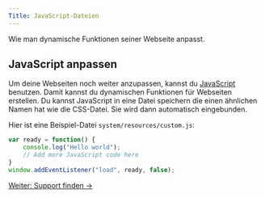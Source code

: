 ```yaml
---
Title: JavaScript-Dateien
---
```

Wie man dynamische Funktionen seiner Webseite anpasst.

## JavaScript anpassen

Um deine Webseiten noch weiter anzupassen, kannst du [JavaScript](https://www.w3schools.com/js/) benutzen. Damit kannst du dynamischen Funktionen für Webseiten erstellen. Du kannst JavaScript in eine Datei speichern die einen ähnlichen Namen hat wie die CSS-Datei. Sie wird dann automatisch eingebunden.

Hier ist eine Beispiel-Datei `system/resources/custom.js`:

``` javascript
var ready = function() {
	console.log("Hello world");
	// Add more JavaScript code here
}
window.addEventListener("load", ready, false);
```

[Weiter: Support finden →](support)